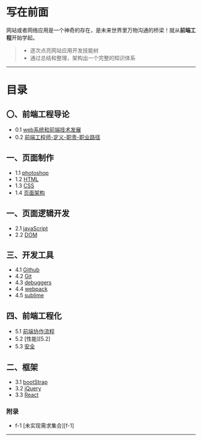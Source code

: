 ﻿# 写在前面
网站或者网络应用是一个神奇的存在，是未来世界里万物沟通的桥梁！就从**前端工程**开始学起。

>* 逐次点亮网站应用开发技能树
>* 通过总结和整理，架构出一个完整的知识体系

---

# 目录
## 〇、前端工程导论
* 0.1 [web系统和前端技术发展][0.1]
* 0.2 [前端工程师-定义-职责-职业路径][0.2]

## 一、页面制作
* 1.1 [photoshop][1.1]
* 1.2 [HTML][1.2]
* 1.3 [CSS][1.3]
* 1.4 [页面架构][1.4]

## 一、页面逻辑开发
* 2.1 [javaScript][2.1]
* 2.2 [DOM][2.2]

## 三、开发工具
* 4.1 [Github][4.1]
* 4.2 [Git][4.2]
* 4.3 [debuggers][4.3]
* 4.4 [webpack][4.4]
* 4.5 [sublime][4.5]

## 四、前端工程化
* 5.1 [前端协作流程][5.1]
* 5.2 [性能][5.2]
* 5.3 [安全][5.3]

## 二、框架
* 3.1 [bootStrap][3.1]
* 3.2 [jQuery][3.2]
* 3.3 [React][3.3]

### 附录
* f-1 [未实现需求集合][f-1]


***

[0.1]:https://github.com/Wanlin-Lu/Front-end-knowledge-summary/blob/master/front-endCareer/Development-of-Web-and-FE.md
[0.2]:https://github.com/Wanlin-Lu/Front-end-knowledge-summary/blob/master/front-endCareer/FE-engineer-analysis.md
[1.1]:https://github.com/Wanlin-Lu/Front-end-knowledge-summary/blob/master/pageMakeup/photoshop.md
[1.2]:https://github.com/Wanlin-Lu/Front-end-knowledge-summary/blob/master/pageMakeup/HTML.md
[1.3]:https://github.com/Wanlin-Lu/Front-end-knowledge-summary/blob/master/pageMakeup/CSS.md
[1.4]:https://github.com/Wanlin-Lu/Front-end-knowledge-summary/blob/master/pageMakeup/pageArchitecture.md
[2.1]:https://github.com/Wanlin-Lu/Front-end-knowledge-summary/blob/master/pageLogicDev/Javascript.md
[2.2]:https://github.com/Wanlin-Lu/Front-end-knowledge-summary/blob/master/pageLogicDev/DOM.md
[3.1]:https://github.com/Wanlin-Lu/Front-end-knowledge-summary/blob/master/library%26framework/bootStrap.md
[3.2]:https://github.com/Wanlin-Lu/Front-end-knowledge-summary/blob/master/library%26framework/jQuery.md
[3.3]:https://github.com/Wanlin-Lu/Front-end-knowledge-summary/blob/master/library%26framework/React.md
[4.1]:https://github.com/Wanlin-Lu/Front-end-knowledge-summary/blob/master/Tools/github.md
[4.2]:https://github.com/Wanlin-Lu/Front-end-knowledge-summary/blob/master/Tools/git.md
[4.3]:https://github.com/Wanlin-Lu/Front-end-knowledge-summary/blob/master/Tools/debugger.md
[4.4]:https://github.com/Wanlin-Lu/Front-end-knowledge-summary/blob/master/Tools/webpack.md
[4.5]:https://github.com/Wanlin-Lu/Front-end-knowledge-summary/blob/master/Tools/sublime.md
[5.1]:
[5.2]:
[5.3]:
[f-1]:https://github.com/Wanlin-Lu/Front-end-knowledge-summary/blob/master/HCJD/Unsolved-Questions.md#f-1-未实现需求集合